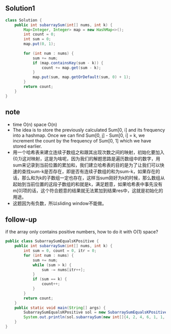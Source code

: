 ## Solution1
``` java
class Solution {
    public int subarraySum(int[] nums, int k) {
        Map<Integer, Integer> map = new HashMap<>();
        int count = 0;
        int sum = 0;
        map.put(0, 1);
        
        for (int num : nums) {
            sum += num;
            if (map.containsKey(sum - k)) {
                count += map.get(sum - k);
            }
            map.put(sum, map.getOrDefault(sum, 0) + 1);
        }
        return count;
    }
}
```

## note 
* time O(n) space O(n)
* The idea is to store the previously calculated Sum[0, i] and its frequency into a hashmap. Once we can find 
Sum[0, j] - Sum[0, i] = k, we increment the count by the frequency of Sum[0, 1] which we have stored earlier.
* 用一个哈希表来建立连续子数组之和跟其出现次数之间的映射，初始化要加入{0,1}这对映射，这是为啥呢，因为我们的解题思路是遍历数组中的数字，用sum来记录到当前位置的累加和，我们建立哈希表的目的是为了让我们可以快速的查找sum-k是否存在，即是否有连续子数组的和为sum-k，如果存在的话，那么和为k的子数组一定也存在，这样当sum刚好为k的时候，那么数组从起始到当前位置的这段子数组的和就是k，满足题意，如果哈希表中事先没有m[0]项的话，这个符合题意的结果就无法累加到结果res中，这就是初始化的用途。
* 这题因为有负数，所以sliding window不能做。

## follow-up
if the array only contains positive numbers, how to do it with O(1) space?
``` java
public class SubarraySumEqualsKPositive {
    public int subarraySum(int[] nums, int k) {
        int sum = 0, count = 0, itr = 0;
        for (int num : nums) {
            sum += num;
            while (sum > k) {
                sum -= nums[itr++];
            }
            if (sum == k) {
                count++;
            }
        }
        return count;
    }
    public static void main(String[] args) {
        SubarraySumEqualsKPositive sol = new SubarraySumEqualsKPositive();
        System.out.println(sol.subarraySum(new int[]{4, 2, 4, 6, 1, 1, 1, 1, 1, 1 }, 6));
    }
}

```

